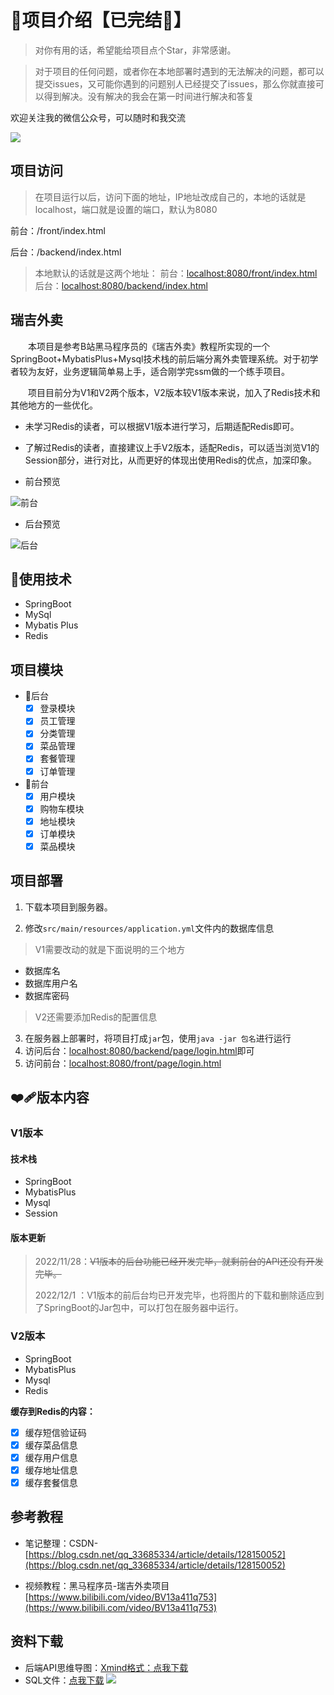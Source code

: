 # 🔱项目介绍【已完结🎉】
> 对你有用的话，希望能给项目点个Star，非常感谢。

> 对于项目的任何问题，或者你在本地部署时遇到的无法解决的问题，都可以提交issues，又可能你遇到的问题别人已经提交了issues，那么你就直接可以得到解决。没有解决的我会在第一时间进行解决和答复

欢迎关注我的微信公众号，可以随时和我交流

![](resource/codermast公众号.png)
## 项目访问
> 在项目运行以后，访问下面的地址，IP地址改成自己的，本地的话就是localhost，端口就是设置的端口，默认为8080


前台：/front/index.html

后台：/backend/index.html

> 本地默认的话就是这两个地址：
> 前台：[localhost:8080/front/index.html](localhost:8080/front/index.html)
> 后台：[localhost:8080/backend/index.html](localhost:8080/backend/index.html)
> 
## 瑞吉外卖

&emsp;&emsp;本项目是参考B站黑马程序员的《瑞吉外卖》教程所实现的一个SpringBoot+MybatisPlus+Mysql技术栈的前后端分离外卖管理系统。对于初学者较为友好，业务逻辑简单易上手，适合刚学完ssm做的一个练手项目。

&emsp;&emsp;项目目前分为V1和V2两个版本，V2版本较V1版本来说，加入了Redis技术和其他地方的一些优化。


- 未学习Redis的读者，可以根据V1版本进行学习，后期适配Redis即可。
- 了解过Redis的读者，直接建议上手V2版本，适配Redis，可以适当浏览V1的Session部分，进行对比，从而更好的体现出使用Redis的优点，加深印象。

- 前台预览

![前台](https://github.com/codermast/Takeout-food/blob/master/resource/%E6%88%AA%E5%B1%8F2022-12-01%2019.32.09.png?raw=true)
- 后台预览

![后台](https://github.com/codermast/Takeout-food/blob/master/resource/%E6%88%AA%E5%B1%8F2022-12-01%2019.37.24.png?raw=true)
## 🔷使用技术
- SpringBoot
- MySql
- Mybatis Plus
- Redis

## 项目模块
- 🔺后台
  - [x] 登录模块
  - [x] 员工管理
  - [x] 分类管理
  - [x] 菜品管理
  - [x] 套餐管理
  - [x] 订单管理
- 🔻前台
  - [x] 用户模块
  - [x] 购物车模块
  - [x] 地址模块
  - [x] 订单模块
  - [x] 菜品模块

## 项目部署

1. 下载本项目到服务器。

2. 修改`src/main/resources/application.yml`文件内的数据库信息
> V1需要改动的就是下面说明的三个地方
  - 数据库名
  - 数据库用户名
  - 数据库密码
> V2还需要添加Redis的配置信息
3. 在服务器上部署时，将项目打成`jar`包，使用`java -jar 包名`进行运行
4. 访问后台：[localhost:8080/backend/page/login.html](http://localhost:8080/backend/page/login.html)即可
5. 访问前台：[localhost:8080/front/page/login.html](http://localhost:8080/front/page/login.html)
## ❤️‍🩹版本内容
### V1版本

#### 技术栈
- SpringBoot
- MybatisPlus
- Mysql
- Session
#### 版本更新
> 2022/11/28：~~V1版本的后台功能已经开发完毕，就剩前台的API还没有开发完毕。~~
>
> 2022/12/1 ：V1版本的前后台均已开发完毕，也将图片的下载和删除适应到了SpringBoot的Jar包中，可以打包在服务器中运行。
### V2版本
- SpringBoot
- MybatisPlus
- Mysql
- Redis

**缓存到Redis的内容：**
- [x] 缓存短信验证码
- [x] 缓存菜品信息
- [x] 缓存用户信息
- [x] 缓存地址信息
- [x] 缓存套餐信息
## 参考教程

- 笔记整理：CSDN-[https://blog.csdn.net/qq_33685334/article/details/128150052](https://blog.csdn.net/qq_33685334/article/details/128150052)

- 视频教程：黑马程序员-瑞吉外卖项目[https://www.bilibili.com/video/BV13a411q753](https://www.bilibili.com/video/BV13a411q753)


## 资料下载

- 后端API思维导图：[Xmind格式：点我下载](https://github.com/codermast/Takeout-food/blob/master/resource/%E7%91%9E%E5%90%89%E5%A4%96%E5%8D%96API%E5%89%96%E6%9E%90.xmind)
- SQL文件：[点我下载](https://github.com/codermast/Takeout-food/blob/master/resource/db_reggie.sql)
  ![](https://github.com/codermast/Takeout-food/blob/master/resource/瑞吉外卖API剖析.png)
